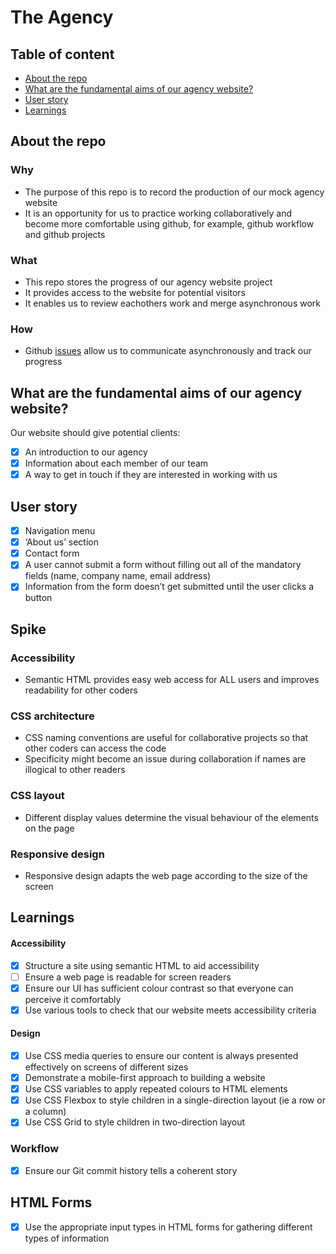 # The Agency


## Table of content

- [About the repo](#about-the-repo)
- [What are the fundamental aims of our agency website?](#what-are-the-fundamental-aims-of-our-agency-website)
- [User story](#user-story)
- [Learnings](#learnings)

## About the repo

### Why
- The purpose of this repo is to record the production of our mock agency website
- It is an opportunity for us to practice working collaboratively and become more comfortable using github, for example, github workflow and github projects

### What
- This repo stores the progress of our agency website project
- It provides access to the website for potential visitors
- It enables us to review eachothers work and merge asynchronous work

### How
- Github [issues](https://github.com/fac27/agency-website/issues) allow us to communicate asynchronously and track our progress

## What are the fundamental aims of our agency website?

Our website should give potential clients:

- [x] An introduction to our agency
- [x] Information about each member of our team
- [x] A way to get in touch if they are interested in working with us

## User story

- [x] Navigation menu
- [x] ‘About us’ section
- [x] Contact form
- [x] A user cannot submit a form without filling out all of the mandatory fields (name, company name, email address)
- [x] Information from the form doesn’t get submitted until the user clicks a button

## Spike 

### Accessibility

- Semantic HTML provides easy web access for ALL users and improves readability for other coders 

### CSS architecture 

- CSS naming conventions are useful for collaborative projects so that other coders can access the code
- Specificity might become an issue during collaboration if names are illogical to other readers

### CSS layout

- Different display values determine the visual behaviour of the elements on the page

### Responsive design

- Responsive design adapts the web page according to the size of the screen

## Learnings 
#### Accessibility 
- [x] Structure a site using semantic HTML to aid accessibility
- [ ] Ensure a web page is readable for screen readers
- [x] Ensure our UI has sufficient colour contrast so that everyone can perceive it comfortably
- [x] Use various tools to check that our website meets accessibility criteria
#### Design 
- [x] Use CSS media queries to ensure our content is always presented effectively on screens of different sizes
- [x] Demonstrate a mobile-first approach to building a website
- [x] Use CSS variables to apply repeated colours to HTML elements
- [x] Use CSS Flexbox to style children in a single-direction layout (ie a row or a column)
- [x] Use CSS Grid to style children in two-direction layout
### Workflow 
- [x] Ensure our Git commit history tells a coherent story

## HTML Forms 
- [x] Use the appropriate input types in HTML forms for gathering different types of information




